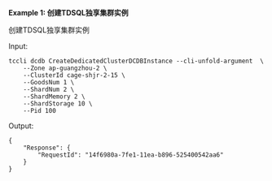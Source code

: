 **Example 1: 创建TDSQL独享集群实例**

创建TDSQL独享集群实例

Input: 

```
tccli dcdb CreateDedicatedClusterDCDBInstance --cli-unfold-argument  \
    --Zone ap-guangzhou-2 \
    --ClusterId cage-shjr-2-15 \
    --GoodsNum 1 \
    --ShardNum 2 \
    --ShardMemory 2 \
    --ShardStorage 10 \
    --Pid 100
```

Output: 
```
{
    "Response": {
        "RequestId": "14f6980a-7fe1-11ea-b896-525400542aa6"
    }
}
```

